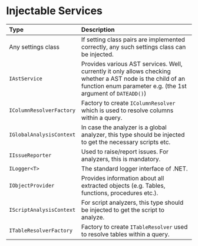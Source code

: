 # Injectable Services

| Type                     | Description                                                                                                                                                                 | 
|:-------------------------|:----------------------------------------------------------------------------------------------------------------------------------------------------------------------------|
| Any settings class       | If setting class pairs are implemented correctly, any such settings class can be injected.                                                                                  |
| `IAstService`            | Provides various AST services. Well, currently it only allows checking whether a AST node is the child of an function enum parameter e.g. (the 1st argument of `DATEADD()`) |
| `IColumnResolverFactory` | Factory to create `IColumnResolver` which is used to resolve columns within a query.                                                                                        |
| `IGlobalAnalysisContext` | In case the analyzer is a global analyzer, this type should be injected to get the necessary scripts etc.                                                                   |
| `IIssueReporter`         | Used to raise/report issues. For analyzers, this is mandatory.                                                                                                              |
| `ILogger<T>`             | The standard logger interface of .NET.                                                                                                                                      |
| `IObjectProvider`        | Provides information about all extracted objects (e.g. Tables, functions, procedures etc.).                                                                                 |
| `IScriptAnalysisContext` | For script analyzers, this type should be injected to get the script to analyze.                                                                                            |
| `ITableResolverFactory`  | Factory to create `ITableResolver` used to resolve tables within a query.                                                                                                   |
